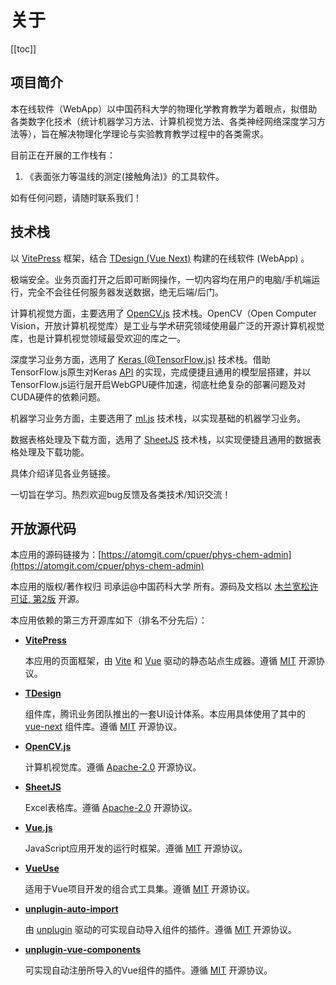# 关于

[[toc]]

## 项目简介

本在线软件（WebApp）以中国药科大学的物理化学教育教学为着眼点，拟借助各类数字化技术（统计机器学习方法、计算机视觉方法、各类神经网络深度学习方法等），旨在解决物理化学理论与实验教育教学过程中的各类需求。

目前正在开展的工作栈有：

1. 《表面张力等温线的测定(接触角法)》的工具软件。

如有任何问题，请随时联系我们！

## 技术栈

以 [VitePress](https://vitepress.dev/zh/) 框架，结合 [TDesign (Vue Next)](https://tdesign.tencent.com) 构建的在线软件 (WebApp) 。

极端安全。业务页面打开之后即可断网操作，一切内容均在用户的电脑/手机端运行，完全不会往任何服务器发送数据，绝无后端/后门。

计算机视觉方面，主要选用了 [OpenCV.js](https://opencv.ac.cn/) 技术栈。OpenCV（Open Computer Vision，开放计算机视觉库）是工业与学术研究领域使用最广泛的开源计算机视觉库，也是计算机视觉领域最受欢迎的库之一。

深度学习业务方面，选用了 [Keras (@TensorFlow.js)](https://tensorflow.google.cn/js?hl=zh-cn) 技术栈。借助TensorFlow.js原生对Keras [API](https://js.tensorflow.org/api/latest/?hl=zh-cn) 的实现，完成便捷且通用的模型层搭建，并以TensorFlow.js运行层开启WebGPU硬件加速，彻底杜绝复杂的部署问题及对CUDA硬件的依赖问题。

机器学习业务方面，主要选用了 [ml.js](https://github.com/mljs/ml) 技术栈，以实现基础的机器学习业务。

数据表格处理及下载方面，选用了 [SheetJS](https://docs.sheetjs.com/) 技术栈，以实现便捷且通用的数据表格处理及下载功能。

具体介绍详见各业务链接。

一切旨在学习。热烈欢迎bug反馈及各类技术/知识交流！

## 开放源代码

本应用的源码链接为：[https://atomgit.com/cpuer/phys-chem-admin](https://atomgit.com/cpuer/phys-chem-admin)

本应用的版权/著作权归 司承运@中国药科大学 所有。源码及文档以 [木兰宽松许可证, 第2版](https://license.coscl.org.cn/MulanPSL2) 开源。

本应用依赖的第三方开源库如下（排名不分先后）：

- [**VitePress**](https://vitepress.dev/)

  本应用的页面框架，由 [Vite](https://cn.vitejs.dev/) 和 [Vue](https://cn.vuejs.org/) 驱动的静态站点生成器。遵循 [MIT](/LICENSES/vitepress.txt) 开源协议。

- [**TDesign**](https://tdesign.tencent.com/)

  组件库，腾讯业务团队推出的一套UI设计体系。本应用具体使用了其中的 [vue-next](https://tdesign.tencent.com/vue-next/overview) 组件库。遵循 [MIT](/LICENSES/tdsign.txt) 开源协议。

- [**OpenCV.js**](https://docs.opencv.org/4.12.0/d5/d10/tutorial_js_root.html)

  计算机视觉库。遵循 [Apache-2.0](/LICENSES/opencv.txt) 开源协议。

- [**SheetJS**](https://docs.sheetjs.com/)

  Excel表格库。遵循 [Apache-2.0](/LICENSES/sheetjs.txt) 开源协议。

- [**Vue.js**](https://cn.vuejs.org/)

  JavaScript应用开发的运行时框架。遵循 [MIT](/LICENSES/vuejs.txt) 开源协议。

- [**VueUse**](https://vueuse.org/)

  适用于Vue项目开发的组合式工具集。遵循 [MIT](/LICENSES/vueuse.txt) 开源协议。

- [**unplugin-auto-import**](https://www.npmjs.com/package/unplugin-auto-import)

  由 [unplugin](https://unplugin.unjs.io/) 驱动的可实现自动导入组件的插件。遵循 [MIT](/LICENSES/unplugin-auto-import.txt) 开源协议。

- [**unplugin-vue-components**](https://www.npmjs.com/package/unplugin-vue-components)

  可实现自动注册所导入的Vue组件的插件。遵循 [MIT](/LICENSES/unplugin-vue-components.txt) 开源协议。
